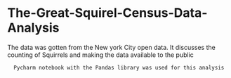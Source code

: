 # The-Great-Squirel-Census-Data-Analysis


The data was gotten from the New york City open data. It discusses the counting of Squirrels and making the data available to the public


      Pycharm notebook with the Pandas library was used for this analysis
